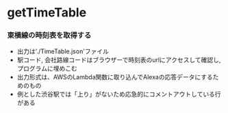# getTimeTable
### 東横線の時刻表を取得する

* 出力は'./TimeTable.json'ファイル
* 駅コード, 会社路線コードはブラウザーで時刻表のurlにアクセスして確認し,プログラムに埋めこむ
* 出力形式は、AWSのLambda関数に取り込んでAlexaの応答データにするためのもの
* 例とした渋谷駅では「上り」がないため応急的にコメントアウトしている行がある
